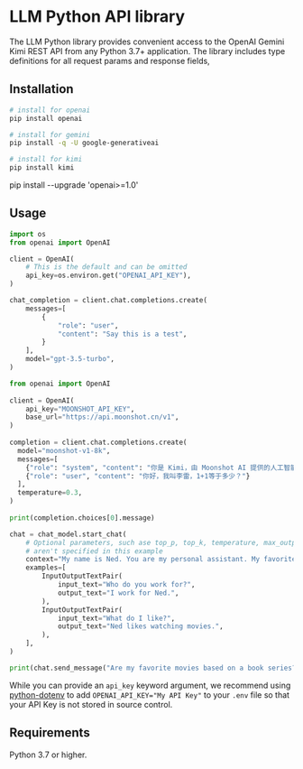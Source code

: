 # LLM Python API library

 
The LLM Python library provides convenient access to the OpenAI Gemini Kimi REST API from any Python 3.7+
application. The library includes type definitions for all request params and response fields,
 
## Installation

```sh
# install for openai
pip install openai
```

```sh
# install for gemini
pip install -q -U google-generativeai
```


```sh
# install for kimi
pip install kimi
```
pip install --upgrade 'openai>=1.0'
## Usage


```python
import os
from openai import OpenAI

client = OpenAI(
    # This is the default and can be omitted
    api_key=os.environ.get("OPENAI_API_KEY"),
)

chat_completion = client.chat.completions.create(
    messages=[
        {
            "role": "user",
            "content": "Say this is a test",
        }
    ],
    model="gpt-3.5-turbo",
)
```

```python
from openai import OpenAI
 
client = OpenAI(
    api_key="MOONSHOT_API_KEY",
    base_url="https://api.moonshot.cn/v1",
)
 
completion = client.chat.completions.create(
  model="moonshot-v1-8k",
  messages=[
    {"role": "system", "content": "你是 Kimi，由 Moonshot AI 提供的人工智能助手，你更擅长中文和英文的对话。你会为用户提供安全，有帮助，准确的回答。同时，你会拒绝一切涉及恐怖主义，种族歧视，黄色暴力等问题的回答。Moonshot AI 为专有名词，不可翻译成其他语言。"},
    {"role": "user", "content": "你好，我叫李雷，1+1等于多少？"}
  ],
  temperature=0.3,
)
 
print(completion.choices[0].message)
```

```python
chat = chat_model.start_chat(
    # Optional parameters, such ase top_p, top_k, temperature, max_output_tokens,
    # aren't specified in this example
    context="My name is Ned. You are my personal assistant. My favorite movies are Lord of the Rings and Hobbit.",
    examples=[
        InputOutputTextPair(
            input_text="Who do you work for?",
            output_text="I work for Ned.",
        ),
        InputOutputTextPair(
            input_text="What do I like?",
            output_text="Ned likes watching movies.",
        ),
    ],
)

print(chat.send_message("Are my favorite movies based on a book series?"))
```

While you can provide an `api_key` keyword argument,
we recommend using [python-dotenv](https://pypi.org/project/python-dotenv/)
to add `OPENAI_API_KEY="My API Key"` to your `.env` file
so that your API Key is not stored in source control.


## Requirements

Python 3.7 or higher.
